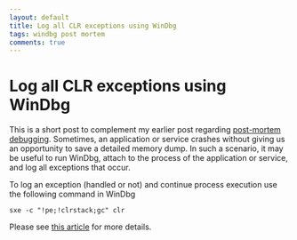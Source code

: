 ```yaml
---
layout: default
title: Log all CLR exceptions using WinDbg
tags: windbg post mortem 
comments: true
---
```

# Log all CLR exceptions using WinDbg

This is a short post to complement my earlier post regarding [post-mortem debugging](_posts/2010/2010-09-10-post-mortem-debugging-of-.net-applications-using-windbg.md). Sometimes, an application or service crashes without giving us an opportunity to save a detailed memory dump. In such a scenario, it may be useful to run WinDbg, attach to the process of the application or service, and log all exceptions that occur.

To log an exception (handled or not) and continue process execution use the following command in WinDbg

```text
sxe -c "!pe;!clrstack;gc" clr
```

Please see [this article](https://blogs.msdn.com/b/kristoffer/archive/2007/01/03/debugging-exceptions-in-managed-code-using-windbg.aspx) for more details.
